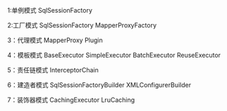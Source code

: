 1:单例模式
SqlSessionFactory

2:工厂模式
SqlSessionFactory 
MapperProxyFactory

3：代理模式
MapperProxy
Plugin

4：模板模式
BaseExecutor SimpleExecutor BatchExecutor ReuseExecutor


5：责任链模式
InterceptorChain


6：建造者模式
SqlSessionFactoryBuilder
XMLConfigurerBuilder

7：装饰器模式
CachingExecutor
LruCaching